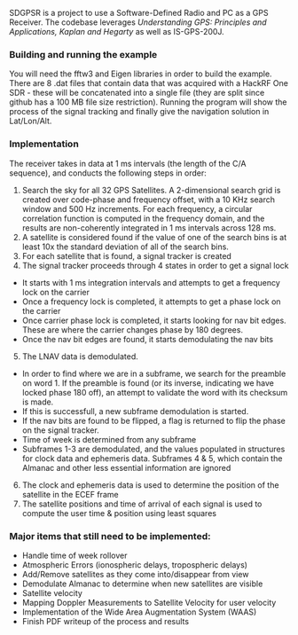 SDGPSR is a project to use a Software-Defined Radio and PC as a GPS Receiver. The codebase leverages *Understanding GPS: Principles and Applications, Kaplan and Hegarty* as well as IS-GPS-200J.

### Building and running the example
You will need the fftw3 and Eigen libraries in order to build the example. There are 8 .dat files that contain data that was acquired with a HackRF One SDR - these will be concatenated into a single file (they are split since github has a 100 MB file size restriction). Running the program will show the process of the signal tracking and finally give the navigation solution in Lat/Lon/Alt.

### Implementation
The receiver takes in data at 1 ms intervals (the length of the C/A sequence), and conducts the following steps in order:
1. Search the sky for all 32 GPS Satellites. A 2-dimensional search grid is created over code-phase and frequency offset, with a 10 KHz search window and 500 Hz increments. For each frequency, a circular correlation function is computed in the frequency domain, and the results are non-coherently integrated in 1 ms intervals across 128 ms.
2. A satellite is considered found if the value of one of the search bins is at least 10x the standard deviation of all of the search bins. 
3. For each satellite that is found, a signal tracker is created
4. The signal tracker proceeds through 4 states in order to get a signal lock
  * It starts with 1 ms integration intervals and attempts to get a frequency lock on the carrier
  * Once a frequency lock is completed, it attempts to get a phase lock on the carrier
  * Once carrier phase lock is completed, it starts looking for nav bit edges. These are where the carrier changes phase by 180 degrees.
  * Once the nav bit edges are found, it starts demodulating the nav bits
5. The LNAV data is demodulated. 
  * In order to find where we are in a subframe, we search for the preamble on word 1. If the preamble is found (or its inverse, indicating we have locked phase 180 off), an attempt to validate the word with its checksum is made. 
  * If this is successfull, a new subframe demodulation is started. 
  * If the nav bits are found to be flipped, a flag is returned to flip the phase on the signal tracker.
  * Time of week is determined from any subframe
  * Subframes 1-3 are demodulated, and the values populated in structures for clock data and ephemeris data. Subframes 4 & 5, which contain the Almanac and other less essential information are ignored
6. The clock and ephemeris data is used to determine the position of the satellite in the ECEF frame
7. The satellite positions and time of arrival of each signal is used to compute the user time & position using least squares

### Major items that still need to be implemented:
* Handle time of week rollover
* Atmospheric Errors (ionospheric delays, tropospheric delays)
* Add/Remove satellites as they come into/disappear from view
* Demodulate Almanac to determine when new satellites are visible
* Satellite velocity
* Mapping Doppler Measurements to Satellite Velocity for user velocity
* Implementation of the Wide Area Augmentation System (WAAS)
* Finish PDF writeup of the process and results
